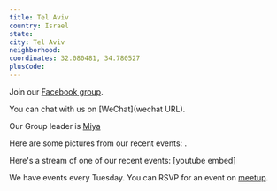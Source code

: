 ```yaml
---
title: Tel Aviv
country: Israel
state: 
city: Tel Aviv
neighborhood: 
coordinates: 32.080481, 34.780527
plusCode:
---
```

Join our [Facebook group](https://www.facebook.com/groups/free.code.camp.Tel.Aviv).

You can chat with us on [WeChat](wechat URL).

Our Group leader is [Miya](freecodecamp.org/miya)

Here are some pictures from our recent events:
![]().

Here's a stream of one of our recent events:
[youtube embed]

We have events every Tuesday. You can RSVP for an event on [meetup](meetupurl).
